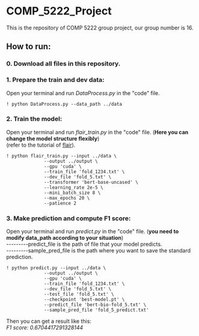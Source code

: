# COMP_5222_Project
This is the repository of COMP 5222 group project, our group number is 16.

## **How to run:**

### 0. Download all files in this repository.

### 1. Prepare the train and dev data:  
Open your terminal and run _DataProcess.py_ in the "code" file. 
```
! python DataProcess.py --data_path ../data
```

### 2. Train the model:  
Open your terminal and run _flair_train.py_ in the "code" file. (**Here you can change the model structure flexibly**)   
(refer to the tutorial of [flair](https://github.com/flairNLP/flair)).
```
! python flair_train.py --input ../data \
              --output ../output \
              --gpu 'cuda' \
              --train_file 'fold_1234.txt' \
              --dev_file 'fold_5.txt' \
              --transformer 'bert-base-uncased' \
              --learning_rate 2e-5 \
              --mini_batch_size 8 \
              --max_epochs 20 \
              --patience 2
```

### 3. Make prediction and compute F1 score:
Open your terminal and run _predict.py_ in the "code" file. (**you need to modify data_path according to your situation**)  
---------predict_file is the path of file that your model predicts.  
---------sample_pred_file is the path where you want to save the standard prediction.
```
! python predict.py --input ../data \
              --output ../output \
              --gpu 'cuda' \
              --train_file 'fold_1234.txt' \
              --dev_file 'fold_5.txt' \
              --test_file 'fold_5.txt' \
              --checkpoint 'best-model.pt' \
              --predict_file 'bert-bio-fold_5.txt' \
              --sample_pred_file 'fold_5_predict.txt'
```
Then you can get a result like this:  
_F1 score:  0.6704417291328144_
